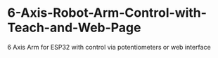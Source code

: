 # 6-Axis-Robot-Arm-Control-with-Teach-and-Web-Page
6 Axis Arm for ESP32 with control via potentiometers or web interface
